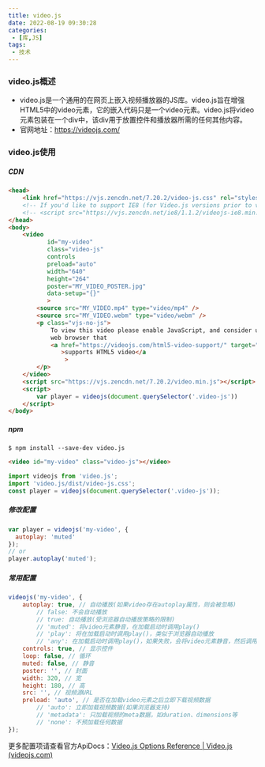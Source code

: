 ```yaml
---
title: video.js
date: 2022-08-19 09:30:28
categories:
 - [库,JS]
tags:
 - 技术
---
```


### video.js概述

- video.js是一个通用的在网页上嵌入视频播放器的JS库。video.js旨在增强HTML5中的video元素，它的嵌入代码只是一个video元素。video.js将video元素包装在一个div中，该div用于放置控件和播放器所需的任何其他内容。
- 官网地址：https://videojs.com/

### video.js使用

##### CDN

```html
<head>
    <link href="https://vjs.zencdn.net/7.20.2/video-js.css" rel="stylesheet" />
    <!-- If you'd like to support IE8 (for Video.js versions prior to v7) -->
    <!-- <script src="https://vjs.zencdn.net/ie8/1.1.2/videojs-ie8.min.js"></script> -->
</head>
<body>
    <video
           id="my-video"
           class="video-js"
           controls
           preload="auto"
           width="640"
           height="264"
           poster="MY_VIDEO_POSTER.jpg"
           data-setup="{}"
           >
        <source src="MY_VIDEO.mp4" type="video/mp4" />
        <source src="MY_VIDEO.webm" type="video/webm" />
        <p class="vjs-no-js">
            To view this video please enable JavaScript, and consider upgrading to a
            web browser that
            <a href="https://videojs.com/html5-video-support/" target="_blank"
               >supports HTML5 video</a
                >
        </p>
    </video>
    <script src="https://vjs.zencdn.net/7.20.2/video.min.js"></script>
    <script>
        var player = videojs(document.querySelector('.video-js'))
    </script>
</body>
```

##### npm

```shell
$ npm install --save-dev video.js
```

```html
<video id="my-video" class="video-js"></video>
```

```js
import videojs from 'video.js';
import 'video.js/dist/video-js.css';
const player = videojs(document.querySelector('.video-js'));
```

##### 修改配置

```js
var player = videojs('my-video', {
  autoplay: 'muted'
});
// or
player.autoplay('muted');
```

##### 常用配置

```js
videojs('my-video', {
    autoplay: true, // 自动播放(如果video存在autoplay属性，则会被忽略)
        // false: 不会自动播放
        // true: 自动播放(受浏览器自动播放策略的限制)
        // 'muted': 将video元素静音，在加载启动时调用play()
        // 'play': 将在加载启动时调用play()，类似于浏览器自动播放
        // 'any': 在加载启动时调用play()，如果失败，会将video元素静音，然后调用play()
    controls: true, // 显示控件
    loop: false, // 循环
    muted: false, // 静音
    poster: '', // 封面
    width: 320, // 宽
    height: 180, // 高
    src: '', // 视频源URL
    preload: 'auto', // 是否在加载video元素之后立即下载视频数据
        // 'auto': 立即加载视频数据(如果浏览器支持)
        // 'metadata': 只加载视频的meta数据，如duration、dimensions等
        // 'none': 不预加载任何数据
});
```

更多配置项请查看官方ApiDocs：[Video.js Options Reference | Video.js (videojs.com)](https://videojs.com/guides/options/)
